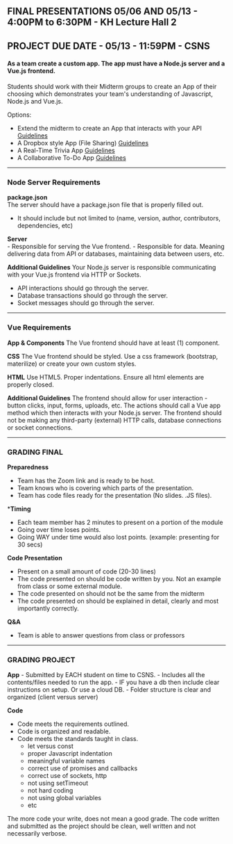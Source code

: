 ## FINAL PRESENTATIONS 05/06 AND 05/13 - 4:00PM to 6:30PM - KH Lecture Hall 2

## PROJECT DUE DATE - 05/13 - 11:59PM - CSNS

#### As a team create a custom app. The app must have a Node.js server and a Vue.js frontend.

Students should work with their Midterm groups to create an App of their choosing which demonstrates your team's understanding of Javascript, Node.js and Vue.js.

Options:
- Extend the midterm to create an App that interacts with your API [Guidelines](/ProjectRequirements/api.md)
- A Dropbox style App (File Sharing) [Guidelines](/ProjectRequirements/dropbox.md)
- A Real-Time Trivia App [Guidelines](/ProjectRequirements/trivia.md)
- A Collaborative To-Do App [Guidelines](/ProjectRequirements/todo.md)

---
### Node Server Requirements

**package.json** <br/>
The server should have a package.json file that is properly filled out.
  - It should include but not limited to (name, version, author, contributors, dependencies, etc)

**Server** <br/>
    - Responsible for serving the Vue frontend.
    - Responsible for data. Meaning delivering data from API or databases, maintaining data between users, etc.

**Additional Guidelines**
Your Node.js server is responsible communicating with your Vue.js frontend via HTTP or Sockets.
  - API interactions should go through the server.
  - Database transactions should go through the server.
  - Socket messages should go through the server.

---
### Vue Requirements

**App &  Components**
The Vue frontend should have at least (1) component.

**CSS**
The Vue frontend should be styled. Use a css framework (bootstrap, materilize) or create your own custom styles.

**HTML**
Use HTML5. Proper indentations. Ensure all html elements are properly closed.

**Additional Guidelines**
The frontend should allow for user interaction - button clicks, input, forms, uploads, etc.  The actions should call a Vue app method which then interacts with your Node.js server. The frontend should not be making any third-party (external) HTTP calls, database connections or socket connections.

---

### GRADING FINAL

**Preparedness**
  - Team has the Zoom link and is ready to be host.
  - Team knows who is covering which parts of the presentation.
  - Team has code files ready for the presentation (No slides.  .JS files).

***Timing**
  - Each team member has 2 minutes to present on a portion of the module
  - Going over time loses points.
  - Going WAY under time would also lost points. (example: presenting for 30 secs)

**Code Presentation**
  - Present on a small amount of code (20-30 lines)
  - The code presented on should be code written by you.  Not an example from class or some external module.
  - The code presented on should not be the same from the midterm
  - The code presented on should be explained in detail, clearly and most importantly correctly.


**Q&A**
  - Team is able to answer questions from class or professors

---

### GRADING PROJECT

**App**
    - Submitted by EACH student on time to CSNS.
    - Includes all the contents/files needed to run the app.
    - IF you have a db then include clear instructions on setup. Or use a cloud DB.
    - Folder structure is clear and organized (client versus server)

**Code**
  - Code meets the requirements outlined.
  - Code is organized and readable.
  - Code meets the standards taught in class.
    - let versus const
    - proper Javascript indentation
    - meaningful variable names
    - correct use of promises and callbacks
    - correct use of sockets, http
    - not using setTimeout
    - not hard coding
    - not using global variables
    - etc

The more code your write, does not mean a good grade. The code written and submitted as the project should be clean, well written and not necessarily verbose.

